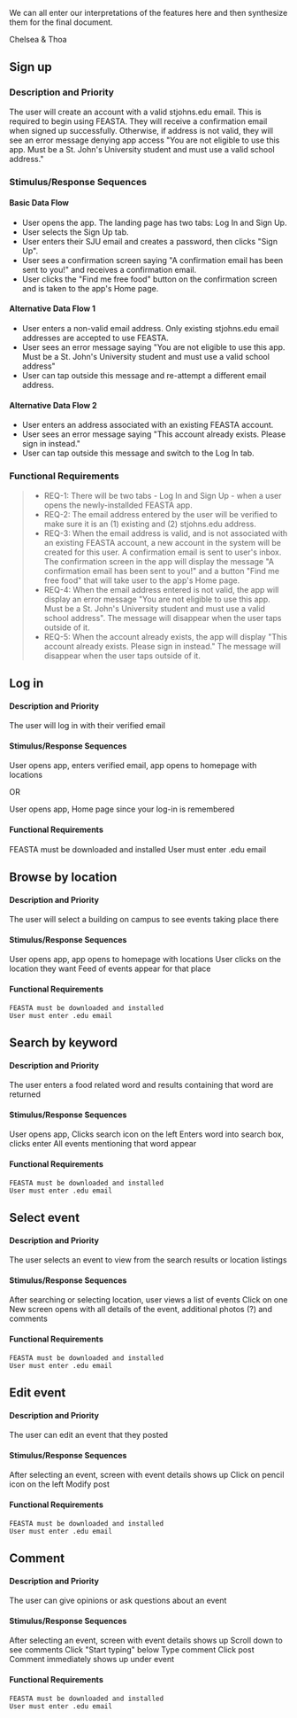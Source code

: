 We can all enter our interpretations of the features here and then synthesize them for the final document. 

Chelsea & Thoa
## Sign up
### Description and Priority
The user will create an account with a valid stjohns.edu email. This is required to begin using FEASTA. They will receive a confirmation email when signed up successfully. Otherwise, if address is not valid, they will see an error message denying app access "You are not eligible to use this app. Must be a St. John's University student and must use a valid school address."

### Stimulus/Response Sequences
  #### Basic Data Flow
  * User opens the app. The landing page has two tabs: Log In and Sign Up.
  * User selects the Sign Up tab.
  * User enters their SJU email and creates a password, then clicks "Sign Up". 
  * User sees a confirmation screen saying "A confirmation email has been sent to you!" and receives a confirmation email.
  * User clicks the "Find me free food" button on the confirmation screen and is taken to the app's Home page.
  #### Alternative Data Flow 1
  * User enters a non-valid email address. Only existing stjohns.edu email addresses are accepted to use FEASTA.
  * User sees an error message saying "You are not eligible to use this app. Must be a St. John's University student and must use a valid school address"
  * User can tap outside this message and re-attempt a different email address.
  #### Alternative Data Flow 2
  * User enters an address associated with an existing FEASTA account.
  * User sees an error message saying "This account already exists. Please sign in instead."
  * User can tap outside this message and switch to the Log In tab.
  
### Functional Requirements
> * REQ-1: There will be two tabs - Log In and Sign Up - when a user opens the newly-installded FEASTA app.
> * REQ-2: The email address entered by the user will be verified to make sure it is an (1) existing and (2) stjohns.edu address.
> * REQ-3: When the email address is valid, and is not associated with an existing FEASTA account, a new account in the system will be created for this user. A confirmation email is sent to user's inbox. The confirmation screen in the app will display the message "A confirmation email has been sent to you!" and a button "Find me free food" that will take user to the app's Home page.
> * REQ-4: When the email address entered is not valid, the app will display an error message "You are not eligible to use this app. Must be a St. John's University student and must use a valid school address". The message will disappear when the user taps outside of it.
> * REQ-5: When the account already exists, the app will display "This account already exists. Please sign in instead." The message will disappear when the user taps outside of it.
  
 ## Log in
#### Description and Priority
  The user will log in with their verified email

#### Stimulus/Response Sequences
  User opens app,
  enters verified email,
  app opens to homepage with locations
  
  OR
  
  User opens app,
  Home page since your log-in is remembered
  
#### Functional Requirements
  FEASTA must be downloaded and installed 
  User must enter .edu email  
  
 ## Browse by location
#### Description and Priority
  The user will select a building on campus to see events taking place there
  
#### Stimulus/Response Sequences
  User opens app,
  app opens to homepage with locations
  User clicks on the location they want
  Feed of events appear for that place
  
#### Functional Requirements
    FEASTA must be downloaded and installed 
    User must enter .edu email 

##  Search by keyword
#### Description and Priority
  The user enters a food related word and results containing that word are returned
  
#### Stimulus/Response Sequences
  User opens app,
  Clicks search icon on the left
  Enters word into search box, clicks enter
  All events mentioning that word appear
  
#### Functional Requirements
    FEASTA must be downloaded and installed 
    User must enter .edu email
    
 ## Select event
#### Description and Priority
  The user selects an event to view from the search results or location listings
  
#### Stimulus/Response Sequences
  After searching or selecting location, user views a list of events
  Click on one
  New screen opens with all details of the event, additional photos (?) and comments
  
#### Functional Requirements
    FEASTA must be downloaded and installed 
    User must enter .edu email
    
 ## Edit event
#### Description and Priority
  The user can edit an event that they posted
  
#### Stimulus/Response Sequences
  After selecting an event, screen with event details shows up 
  Click on pencil icon on the left
  Modify post
  
#### Functional Requirements
    FEASTA must be downloaded and installed 
    User must enter .edu email
    
 ## Comment
#### Description and Priority
  The user can give opinions or ask questions about an event
  
#### Stimulus/Response Sequences
  After selecting an event, screen with event details shows up 
  Scroll down to see comments
  Click "Start typing" below
  Type comment
  Click post
  Comment immediately shows up under event
  
#### Functional Requirements
    FEASTA must be downloaded and installed 
    User must enter .edu email
